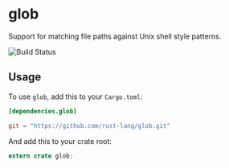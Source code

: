 glob
====

Support for matching file paths against Unix shell style patterns.

![[Build Status](https://travis-ci.org/rust-lang/glob.svg?branch=master)](https://travis-ci.org/rust-lang/glob)

## Usage

To use `glob`, add this to your `Cargo.toml`:

```toml
[dependencies.glob]

git = "https://github.com/rust-lang/glob.git"
```

And add this to your crate root:

```rust
extern crate glob;
```


